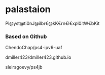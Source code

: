 # palastaion
Pl@yst@ti0nJ@ilbr€@kK€rn€l€xpl0itW€bKit

### Based on Github

ChendoChap/ps4-ipv6-uaf

dmiller423/dmiller423.github.io

sleirsgoevy/ps4jb
